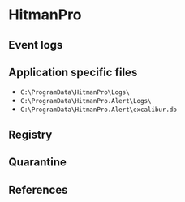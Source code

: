 # HitmanPro

## Event logs

## Application specific files

* `C:\ProgramData\HitmanPro\Logs\`
* `C:\ProgramData\HitmanPro.Alert\Logs\`
* `C:\ProgramData\HitmanPro.Alert\excalibur.db`

## Registry

## Quarantine

## References
